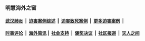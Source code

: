
### 明慧海外之窗

####  [武汉肺炎](indexes/365.md?t=02052000) &nbsp;|&nbsp;  [迫害案例综述](indexes/328.md?t=02052000) &nbsp;|&nbsp; [迫害致死案例](indexes/277.md?t=02052000)  &nbsp;|&nbsp; [更多迫害案例](indexes/81.md?t=02052000)  &nbsp;|&nbsp; 
####  [时事评论](indexes/251.md?t=02052000) &nbsp;|&nbsp; [海外简讯](indexes/245.md?t=02052000)&nbsp;|&nbsp;  [社会支持](indexes/140.md?t=02052000) &nbsp;|&nbsp; [褒奖决议](indexes/282.md?t=02052000) &nbsp;|&nbsp; [社区报道](indexes/91.md?t=02052000)  &nbsp;|&nbsp; [天人之间](indexes/78.md?t=02052000) 

